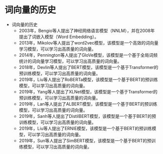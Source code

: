 # 词向量的历史
- 词向量的历史
    - 2003年，Bengio等人提出了神经网络语言模型（NNLM），并在2008年提出了词嵌入模型（Word Embedding）。
    - 2013年，Mikolov等人提出了word2vec模型，该模型是一个高效的词向量学习模型，可以学习出高质量的词向量。
    - 2014年，Pennington等人提出了GloVe模型，该模型是一个基于全局词频统计的词向量学习模型，可以学习出高质量的词向量。
    - 2018年，Devlin等人提出了BERT模型，该模型是一个基于Transformer的预训练模型，可以学习出高质量的词向量。
    - 2019年，Liu等人提出了RoBERTa模型，该模型是一个基于BERT的预训练模型，可以学习出高质量的词向量。
    - 2019年，Yang等人提出了XLNet模型，该模型是一个基于Transformer的预训练模型，可以学习出高质量的词向量。
    - 2019年，Lan等人提出了ALBERT模型，该模型是一个基于BERT的预训练模型，可以学习出高质量的词向量。
    - 2019年，Sanh等人提出了DistilBERT模型，该模型是一个基于BERT的预训练模型，可以学习出高质量的词向量。
    - 2019年，Liu等人提出了ERNIE模型，该模型是一个基于BERT的预训练模型，可以学习出高质量的词向量。
    - 2019年，Sun等人提出了SimBERT模型，该模型是一个基于BERT的预训练模型，可以学习出高质量的词向量。